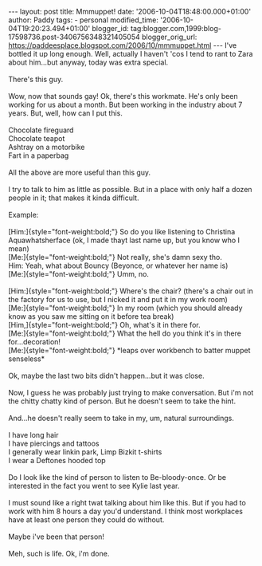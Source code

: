 \-\-- layout: post title: Mmmuppet! date:
\'2006-10-04T18:48:00.000+01:00\' author: Paddy tags: - personal
modified\_time: \'2006-10-04T19:20:23.494+01:00\' blogger\_id:
tag:blogger.com,1999:blog-17598736.post-3406756348321405054
blogger\_orig\_url:
https://paddeesplace.blogspot.com/2006/10/mmmuppet.html \-\-- I\'ve
bottled it up long enough. Well, actually I haven\'t \'cos I tend to
rant to Zara about him\...but anyway, today was extra special.\
\
There\'s this guy.\
\
Wow, now that sounds gay! Ok, there\'s this workmate. He\'s only been
working for us about a month. But been working in the industry about 7
years. But, well, how can I put this.\
\
Chocolate fireguard\
Chocolate teapot\
Ashtray on a motorbike\
Fart in a paperbag\
\
All the above are more useful than this guy.\
\
I try to talk to him as little as possible. But in a place with only
half a dozen people in it; that makes it kinda difficult.\
\
Example:\
\
[Him:]{style="font-weight:bold;"} So do you like listening to Christina
Aquawhatsherface (ok, I made thayt last name up, but you know who I
mean)\
[Me:]{style="font-weight:bold;"} Not really, she\'s damn sexy tho.\
Him: Yeah, what about Bouncy (Beyonce, or whatever her name is)\
[Me:]{style="font-weight:bold;"} Umm, no.\
\
[Him:]{style="font-weight:bold;"} Where\'s the chair? (there\'s a chair
out in the factory for us to use, but I nicked it and put it in my work
room)\
[Me:]{style="font-weight:bold;"} In my room (which you should already
know as you saw me sitting on it before tea break)\
[Him,]{style="font-weight:bold;"} Oh, what\'s it in there for.\
[Me:]{style="font-weight:bold;"} What the hell do you think it\'s in
there for\...decoration!\
[Me:]{style="font-weight:bold;"} \*leaps over workbench to batter muppet
senseless\*\
\
Ok, maybe the last two bits didn\'t happen\...but it was close.\
\
Now, I guess he was probably just trying to make conversation. But i\'m
not the chitty chatty kind of person. But he doesn\'t seem to take the
hint.\
\
And\...he doesn\'t really seem to take in my, um, natural surroundings.\
\
I have long hair\
I have piercings and tattoos\
I generally wear linkin park, Limp Bizkit t-shirts\
I wear a Deftones hooded top\
\
Do I look like the kind of person to listen to Be-bloody-once. Or be
interested in the fact you went to see Kylie last year.\
\
I must sound like a right twat talking about him like this. But if you
had to work with him 8 hours a day you\'d understand. I think most
workplaces have at least one person they could do without.\
\
Maybe i\'ve been that person!\
\
Meh, such is life. Ok, i\'m done.
